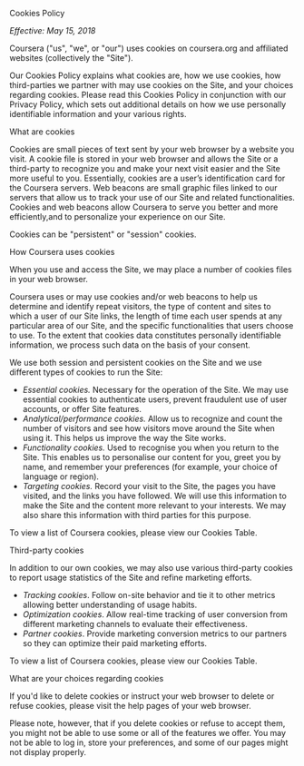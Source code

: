 Cookies Policy

_Effective: May 15, 2018_

Coursera ("us", "we", or "our") uses cookies on coursera.org and affiliated websites (collectively the "Site").

Our Cookies Policy explains what cookies are, how we use cookies, how third-parties we partner with may use cookies on the Site, and your choices regarding cookies. Please read this Cookies Policy in conjunction with our Privacy Policy, which sets out additional details on how we use personally identifiable information and your various rights.

What are cookies

Cookies are small pieces of text sent by your web browser by a website you visit. A cookie file is stored in your web browser and allows the Site or a third-party to recognize you and make your next visit easier and the Site more useful to you. Essentially, cookies are a user’s identification card for the Coursera servers. Web beacons are small graphic files linked to our servers that allow us to track your use of our Site and related functionalities. Cookies and web beacons allow Coursera to serve you better and more efficiently,and to personalize your experience on our Site.

Cookies can be "persistent" or "session" cookies.

How Coursera uses cookies

When you use and access the Site, we may place a number of cookies files in your web browser.

Coursera uses or may use cookies and/or web beacons to help us determine and identify repeat visitors, the type of content and sites to which a user of our Site links, the length of time each user spends at any particular area of our Site, and the specific functionalities that users choose to use. To the extent that cookies data constitutes personally identifiable information, we process such data on the basis of your consent.

We use both session and persistent cookies on the Site and we use different types of cookies to run the Site:

*   _Essential cookies._ Necessary for the operation of the Site. We may use essential cookies to authenticate users, prevent fraudulent use of user accounts, or offer Site features.
*   _Analytical/performance cookies._ Allow us to recognize and count the number of visitors and see how visitors move around the Site when using it. This helps us improve the way the Site works.
*   _Functionality cookies._ Used to recognise you when you return to the Site. This enables us to personalise our content for you, greet you by name, and remember your preferences (for example, your choice of language or region).
*   _Targeting cookies._ Record your visit to the Site, the pages you have visited, and the links you have followed. We will use this information to make the Site and the content more relevant to your interests. We may also share this information with third parties for this purpose.

To view a list of Coursera cookies, please view our Cookies Table.

Third-party cookies

In addition to our own cookies, we may also use various third-party cookies to report usage statistics of the Site and refine marketing efforts.

*   _Tracking cookies_. Follow on-site behavior and tie it to other metrics allowing better understanding of usage habits.
*   _Optimization cookies_. Allow real-time tracking of user conversion from different marketing channels to evaluate their effectiveness.
*   _Partner cookies_. Provide marketing conversion metrics to our partners so they can optimize their paid marketing efforts.

To view a list of Coursera cookies, please view our Cookies Table.

What are your choices regarding cookies

If you'd like to delete cookies or instruct your web browser to delete or refuse cookies, please visit the help pages of your web browser.

Please note, however, that if you delete cookies or refuse to accept them, you might not be able to use some or all of the features we offer. You may not be able to log in, store your preferences, and some of our pages might not display properly.